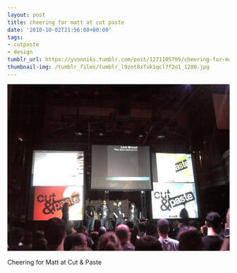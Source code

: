 ```yaml
---
layout: post
title: cheering for matt at cut paste
date: '2010-10-02T21:56:00+00:00'
tags:
- cutpaste
- design
tumblr_url: https://yvonniks.tumblr.com/post/1271105709/cheering-for-matt-at-cut-paste
thumbnail-img: /tumblr_files/tumblr_l9zot8xTvk1qcl7f2o1_1280.jpg
---
```

 ![](/tumblr_files/tumblr_l9zot8xTvk1qcl7f2o1_1280.jpg)  

Cheering for Matt at Cut & Paste
